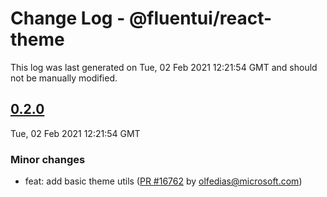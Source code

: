 # Change Log - @fluentui/react-theme

This log was last generated on Tue, 02 Feb 2021 12:21:54 GMT and should not be manually modified.

<!-- Start content -->

## [0.2.0](https://github.com/microsoft/fluentui/tree/@fluentui/react-theme_v0.2.0)

Tue, 02 Feb 2021 12:21:54 GMT

### Minor changes

- feat: add basic theme utils ([PR #16762](https://github.com/microsoft/fluentui/pull/16762) by olfedias@microsoft.com)
